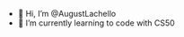 - 👋 Hi, I’m @AugustLachello
- 🌱 I’m currently learning to code with CS50

<!---
AugustLachello/AugustLachello is a ✨ special ✨ repository because its `README.md` (this file) appears on your GitHub profile.
You can click the Preview link to take a look at your changes.
--->
